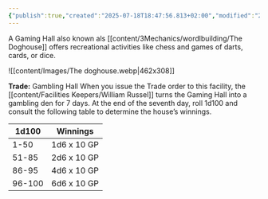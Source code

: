 ```yaml
---
{"publish":true,"created":"2025-07-18T18:47:56.813+02:00","modified":"2025-07-18T17:52:14.822+02:00","cssclasses":""}
---
```


A Gaming Hall also known als [[content/3Mechanics/wordlbuilding/The Doghouse]] offers recreational activities like chess and games of darts, cards, or dice.

![[content/Images/The doghouse.webp|462x308]]

**Trade:** Gambling Hall When you issue the Trade order to this facility, the [[content/Facilities Keepers/William Russel]] turns the Gaming Hall into a gambling den for 7 days. At the end of the seventh day, roll 1d100 and consult the following table to determine the house’s winnings.

| 1d100  | Winnings    |
| ------ | ----------- |
| 1-50   | 1d6 x 10 GP |
| 51-85  | 2d6 x 10 GP |
| 86-95  | 4d6 x 10 GP |
| 96-100 | 6d6 x 10 GP |
